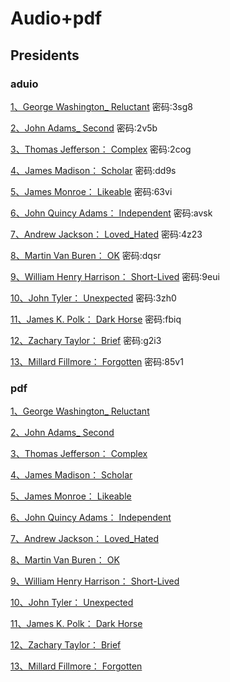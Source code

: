 # Audio+pdf

## Presidents 

### aduio

[1、George Washington_ Reluctant](https://wwbs.lanzoue.com/iCesi2zns8xa) 	密码:3sg8

[2、John Adams_ Second](https://wwbs.lanzoue.com/ivuEq2znsaqf)	密码:2v5b

[3、Thomas Jefferson： Complex](https://wwbs.lanzoue.com/iANlx2zo8xle)	密码:2cog

[4、James Madison： Scholar](https://wwbs.lanzoue.com/iGhBD2zo8y8h)	密码:dd9s

[5、James Monroe： Likeable](https://wwbs.lanzoue.com/icJsD2zo8ywb)	密码:63vi

[6、John Quincy Adams： Independent](https://wwbs.lanzoue.com/iInNL2zo8zmh)	密码:avsk

[7、Andrew Jackson： Loved_Hated](https://wwbs.lanzoue.com/iguHO2zo90ja)	密码:4z23

[8、Martin Van Buren： OK](https://wwbs.lanzoue.com/ijfpl2zo919g)	密码:dqsr

[9、William Henry Harrison： Short-Lived](https://wwbs.lanzoue.com/iiJ3U2zo920d)	密码:9eui

[10、John Tyler： Unexpected](https://wwbs.lanzoue.com/iq4Ei2zo92le)	密码:3zh0

[11、James K. Polk： Dark Horse](https://wwbs.lanzoue.com/ia0ks2zo93aj)	密码:fbiq

[12、Zachary Taylor： Brief](https://wwbs.lanzoue.com/itlMN2zo93wb)	密码:g2i3

[13、Millard Fillmore： Forgotten](https://wwbs.lanzoue.com/iehL42zo94lg)	密码:85v1

[]()

[]()

[]()

[]()

[]()

[]()

[]()

[]()

[]()

[]()

[]()

[]()

[]()

[]()

[]()

[]()

[]()

[]()



### pdf

[1、George Washington_ Reluctant](https://wwbs.lanzoue.com/i86kI2zns7xe)

[2、John Adams_ Second](https://wwbs.lanzoue.com/iQNmH2znsb3i)

[3、Thomas Jefferson： Complex](https://wwbs.lanzoue.com/ivm5s2zo8xoh)

[4、James Madison： Scholar](https://wwbs.lanzoue.com/iXXS62zo8yba)

[5、James Monroe： Likeable](https://wwbs.lanzoue.com/iXZOm2zo8yyd)

[6、John Quincy Adams： Independent](https://wwbs.lanzoue.com/iYXbk2zo8zqb)

[7、Andrew Jackson： Loved_Hated](https://wwbs.lanzoue.com/iKMfX2zo90ne)

[8、Martin Van Buren： OK](https://wwbs.lanzoue.com/isz1o2zo91bi)

[9、William Henry Harrison： Short-Lived](https://wwbs.lanzoue.com/iIF1s2zo923g)

[10、John Tyler： Unexpected](https://wwbs.lanzoue.com/iZcoz2zo92ng)

[11、James K. Polk： Dark Horse](https://wwbs.lanzoue.com/i7VrC2zo93dc)

[12、Zachary Taylor： Brief](https://wwbs.lanzoue.com/iodWB2zo93ze)

[13、Millard Fillmore： Forgotten](https://wwbs.lanzoue.com/i2JDn2zo94oj)

[]()

[]()

[]()

[]()

[]()

[]()

[]()

[]()

[]()

[]()

[]()

[]()

[]()

[]()

[]()
